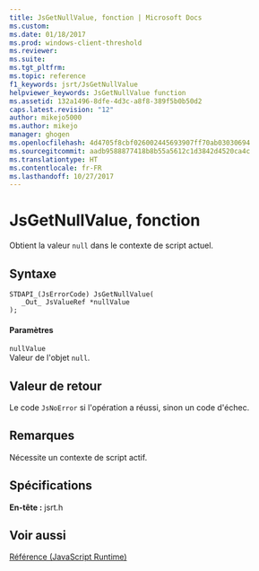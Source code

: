 ```yaml
---
title: JsGetNullValue, fonction | Microsoft Docs
ms.custom: 
ms.date: 01/18/2017
ms.prod: windows-client-threshold
ms.reviewer: 
ms.suite: 
ms.tgt_pltfrm: 
ms.topic: reference
f1_keywords: jsrt/JsGetNullValue
helpviewer_keywords: JsGetNullValue function
ms.assetid: 132a1496-8dfe-4d3c-a8f8-389f5b0b50d2
caps.latest.revision: "12"
author: mikejo5000
ms.author: mikejo
manager: ghogen
ms.openlocfilehash: 4d4705f8cbf026002445693907ff70ab03030694
ms.sourcegitcommit: aadb9588877418b8b55a5612c1d3842d4520ca4c
ms.translationtype: HT
ms.contentlocale: fr-FR
ms.lasthandoff: 10/27/2017
---
```

# <a name="jsgetnullvalue-function"></a>JsGetNullValue, fonction
Obtient la valeur `null` dans le contexte de script actuel.  
  
## <a name="syntax"></a>Syntaxe  
  
```  
STDAPI_(JsErrorCode) JsGetNullValue(  
   _Out_ JsValueRef *nullValue  
);  
```  
  
#### <a name="parameters"></a>Paramètres  
 `nullValue`  
 Valeur de l'objet `null`.  
  
## <a name="return-value"></a>Valeur de retour  
 Le code `JsNoError` si l'opération a réussi, sinon un code d'échec.  
  
## <a name="remarks"></a>Remarques  
 Nécessite un contexte de script actif.  
  
## <a name="requirements"></a>Spécifications  
 **En-tête :** jsrt.h  
  
## <a name="see-also"></a>Voir aussi  
 [Référence (JavaScript Runtime)](../chakra-hosting/reference-javascript-runtime.md)